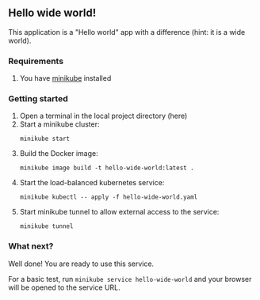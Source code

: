 ## Hello wide world!

This application is a "Hello world" app with a difference (hint: it is a wide world).

### Requirements

1. You have [minikube](https://minikube.sigs.k8s.io) installed

### Getting started

1. Open a terminal in the local project directory (here)
1. Start a minikube cluster: 
    ```
    minikube start
    ```
1. Build the Docker image: 
    ```
    minikube image build -t hello-wide-world:latest .
    ```
1. Start the load-balanced kubernetes service: 
    ```
    minikube kubectl -- apply -f hello-wide-world.yaml
    ```
1. Start minikube tunnel to allow external access to the service: 
    ```
    minikube tunnel
    ```

### What next?

Well done! You are ready to use this service. 

For a basic test, run `minikube service hello-wide-world` and your browser will be opened to the service URL.